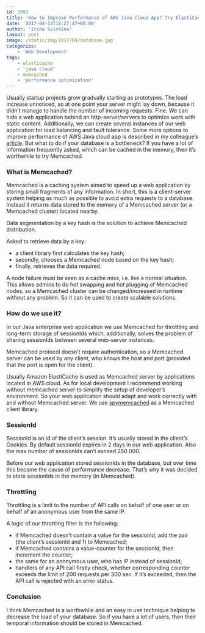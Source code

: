 ```yaml
---
id: 2092
title: 'How to Improve Performance of AWS Java Cloud App? Try ElastiCache'
date: '2017-04-13T18:27:47+08:00'
author: 'Irina Svirkina'
layout: post
image: /static/img/2017/04/database.jpg
categories:
    - 'Web Development'
tags:
    - elasticache
    - 'java cloud'
    - memcached
    - 'performance optimization'
---
```


Usually startup projects grow gradually starting as prototypes. The load increase unnoticed, so at one point your server might lay down, because it didn’t manage to handle the number of incoming requests. Fine. We can hide a web application behind an http-server/servers to optimize work with static content. Additionally, we can create several instances of our web application for load balancing and fault tolerance. Some more options to improve performance of AWS Java cloud app is described in my colleague’s [article](http://www.issart.com/blog/reach-performance-optimization-cloud/). But what to do if your database is a bottleneck? If you have a lot of information frequently asked, which can be cached in the memory, then it’s worthwhile to try Memcached.

### What is Memcached?

Memcached is a caching system aimed to speed up a web application by storing small fragments of any information. In short, this is a client-server system helping as much as possible to avoid extra requests to a database. Instead it returns data stored to the memory of a Memcached server (or a Memcached cluster) located nearby.

Data segmentation by a key hash is the solution to achieve Memcached distribution.

Asked to retrieve data by a key:

- a client library first calculates the key hash;
- secondly, chooses a Memcached node based on the key hash;
- finally, retrieves the data required.

A node failure must be seen as a cache miss, i.e. like a normal situation. This allows admins to do hot swapping and hot plugging of Memcached nodes, so a Memcached cluster can be changed/increased in runtime without any problem. So it can be used to create scalable solutions.

### How do we use it?

In our Java enterprise web application we use Memcached for throttling and long-term storage of sessionIds which, additionally, solves the problem of sharing sessionIds between several web-server instances.

Memcached protocol doesn’t require authentication, so a Memcached server can be used by any client, who knows the host and port (provided that the port is open for the client).

Usually Amazon ElastiCache is used as Memcached server by applications located in AWS cloud. As for local development I recommend working without memcached server to simplify the setup of developer’s environment. So your web application should adapt and work correctly with and without Memcached server. We use [spymemcached](http://code.google.com/p/spymemcached/) as a Memcached client library.

### SessionId

SessionId is an id of the client’s session. It’s usually stored in the client’s Cookies. By default sessionId expires in 2 days in our web application. Also the max number of sessionIds can’t exceed 250 000.

Before our web application stored sessionIds in the database, but over time this became the cause of performance decrease. That’s why it was decided to store sessionIds in the memory (in Memcached).

### Throttling

Throttling is a limit to the number of API calls on behalf of one user or on behalf of an anonymous user from the same IP.

A logic of our throttling filter is the following:

- if Memcached doesn’t contain a value for the sessionId, add the pair (the client’s sessionId and 1) to Memcached;
- if Memcached contains a value-counter for the sessionId, then increment the counter;
- the same for an anonymous user, who has IP instead of sessionId;
- handlers of any API call firstly check, whether corresponding counter exceeds the limit of 200 requests per 300 sec. If it’s exceeded, then the API call is rejected with an error status.

### Conclusion

I think Memcached is a worthwhile and an easy in use technique helping to decrease the load of your database. So if you have a lot of users, then their temporal information should be stored in Memcached.